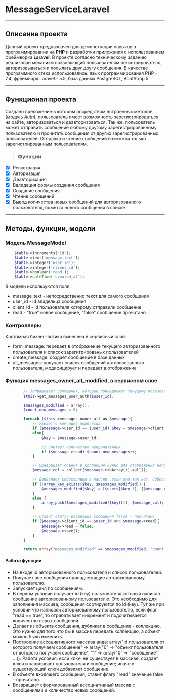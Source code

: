 # MessageServiceLaravel
___

## Описание проекта
Данный проект предназначен для демонстрации навыков в программировании на **PHP** и разработки приложения с использованием фреймворка **Laravel**. В проекте согласно техническому заданию реализован механизм позволяющий пользователям регистрироваться, авторизовываться и посылать друг другу сообщения. В качестве программного стека использовались: язык программирования PHP - 7.4, фреймворк Laravel - 5.5, база данных PostgreSQL, BootStrap 5.

___

## Функционал проекта
Создано преложение в котором посредством встроенных методов (*модуль Auth*), пользователь имеет возможность зарегистрироваться на сайте, авторизоваться и деавторизоваться. Так же, пользователь может отправить сообщение любому другому зарегистрированному пользователю и прочитать сообщения от других зарегистрированных пользователей. Отправка и чтение сообщений возможна только зарегистрированным пользователям. 
> ### Функции
 - [x] Регистрация
 - [x] Авторизация
 - [x] Деавторизация
 - [x] Валидация формы создания сообщения
 - [x] Создание сообщения
 - [x] Чтение сообщений
 - [x] Вывод количества новых сообщений для авторизованного пользователя, пометка нового сообщения в списке

___

## Методы, функции, модели
### Модель MessageModel
```php
    $table->increments('id');
    $table->text('message_text');
    $table->integer('user_id');
    $table->integer('client_id');
    $table->boolean('read');
    $table->dateTime('created_at');
```
В модели используются поля: 
 - message_text - непосредственно текст для самого сообщения
 - user_id - id владельца сообщения
 - client_id - id пользователя которому отправили сообщение
 - read - "true" новое сообщение, "false" сообщение прочитано

### Контроллеры
Кастомная бизнес-логика вынесена в сервисный слой.

 - form_message: передает в отображение текущего авторизованного пользователя и список зарегитрированых пользователей
 - create_message: создает сообщение в базе данных
 - all_messages: получает список сообщений авторизованного пользователя, модифицирует и передает в отображение

### Функция messages_owner_all_modified, в сервисном слое
```php
        // Запрвшивает сообщения, которые принадлежат текущему пользователю
        $this->get_messages_user_auth($user_id);

        $messages_modified = array();
        $count_new_messages = 0;

        foreach ($this->messages_owner_all as $message){
            // Узнает с кем идет переписка
            if ($message->user_id == $user_id) $key = $message->client_id;
            else{
                $key = $message->user_id;

                // Считает количество непрочитанных
                if ($message->read) $count_new_messages++;
            }

            // Превращает объект в коллекцию(нужно для отображения непрочитанных сообщений)
            $message_col = collect($message->toArray())->all();

            // Добавляет собеседника в массив, если его там нет. Собеседнику добавляет объект сообщения.
            if (!array_key_exists($key, $messages_modified)) {
                $messages_modified[$key] = [$users[$key-1], [$message_col]];
            }
            else {
                array_push($messages_modified[$key][1], $message_col);
            }

            // Ставит статус владельца сообщения false - прочитано
            if ($message->client_id == $user_id and $message->read){
                $message->read = false;
                $message->save();
            }
        }

        return array("messages_modified" => $messages_modified, "count_new_messages" => $count_new_messages);
```

#### Работа функции
 - На входе id авторизованного пользователя и список пользователей. 
 - Получает все сообщения принадлежащие авторизованному пользователю. 
 - Запускает цикл по сообщениям. 
 - В первом условии получает id (key) пользователя который написал сообщение авторизованному пользователю. Это необходимо для заполнения массива, сообщения сортируются по id (key). Тут же при условии что написали авторизованному пользователю, если флаг "read == true", то отрабатывает инкремент и подсчитывается количество новых сообщений.
 - Делает из объекта сообщения, дубликат в сообщение - коллекцию. Это нужно для того что бы в массив передать коллекцию, а объект можно было изменить.
 - Построение ассоциативного массива вида: array("id пользователя от которого получаем сообщение" => array("0" => "объект пользователя от которого получаем сообщение", "1" => array("0" => "сообщение", ...)). Работа условия: если ключ не существует в массиве, создает ключ и записывает пользователя и сообщение; иначе в существующий ключ добавляет сообщение.
 - В объекте входящего сообщения, ставит флагу "read" значение false - прочитано.
 - Возвращает сформированный ассоциативный массив с сообщениями и количество новых сообщений.